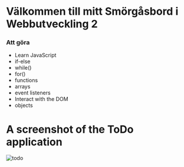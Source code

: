 # Välkommen till mitt Smörgåsbord i Webbutveckling 2

### Att göra
* Learn JavaScript
* if-else
* while()
* for()
* functions
* arrays
* event listeners
* Interact with the DOM
* objects

# A screenshot of the ToDo application
![todo](https://user-images.githubusercontent.com/4288113/49279887-fea8b900-f488-11e8-9199-56e13ea54166.JPG)